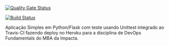 [![Quality Gate Status](https://sonarcloud.io/api/project_badges/measure?project=vinivioti&metric=alert_status)](https://sonarcloud.io/summary/new_code?id=vinivioti)

[![Build Status](https://app.travis-ci.com/vinivioti/devopslab_ES21.svg?branch=main)](https://app.travis-ci.com/vinivioti/devopslab_ES21)

Aplicação Simples em Python/Flask com teste usando Unittest integrado ao Travis-CI fazendo deploy no Heroku para a disciplina de DevOps Fundamentals do MBA da Impacta.

